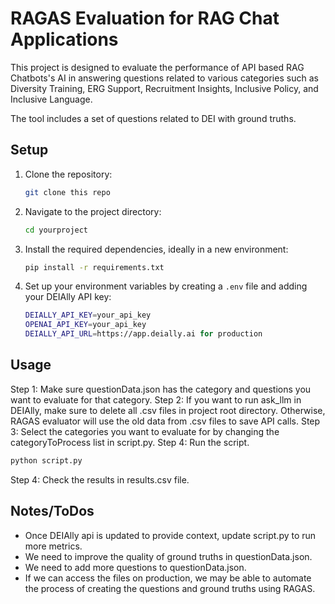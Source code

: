 # RAGAS Evaluation for RAG Chat Applications

This project is designed to evaluate the performance of API based RAG Chatbots's AI in answering questions related to various categories such as Diversity Training, ERG Support, Recruitment Insights, Inclusive Policy, and Inclusive Language.

The tool includes a set of questions related to DEI with ground truths.


## Setup

1. Clone the repository:
    ```sh
    git clone this repo
    ```
2. Navigate to the project directory:
    ```sh
    cd yourproject
    ```
3. Install the required dependencies, ideally in a new environment:
    ```sh
    pip install -r requirements.txt
    ```
4. Set up your environment variables by creating a `.env` file and adding your DEIAlly API key:
    ```sh
    DEIALLY_API_KEY=your_api_key
    OPENAI_API_KEY=your_api_key
    DEIALLY_API_URL=https://app.deially.ai for production
    ```

## Usage
Step 1: Make sure questionData.json has the category and questions you want to evaluate for that category.
Step 2: If you want to run ask_llm in DEIAlly, make sure to delete all .csv files in project root directory.
Otherwise, RAGAS evaluator will use the old data from .csv files to save API calls.
Step 3: Select the categories you want to evaluate for by changing the categoryToProcess list in script.py.
Step 4: Run the script.
```sh
python script.py
```
Step 4: Check the results in results.csv file.


## Notes/ToDos
- Once DEIAlly api is updated to provide context, update script.py to run more metrics.
- We need to improve the quality of ground truths in questionData.json.
- We need to add more questions to questionData.json.
- If we can access the files on production, we may be able to automate the process of creating the questions and ground truths using RAGAS.
